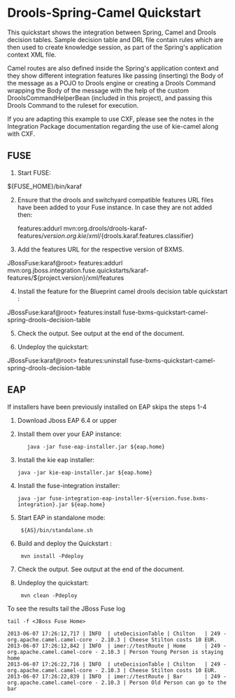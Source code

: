 Drools-Spring-Camel Quickstart
==============================
This quickstart shows the integration between Spring, Camel and Drools decision tables. Sample decision table and DRL
file contain rules which are then used to create knowledge session, as part of the Spring's application context XML file. 

Camel routes are also defined inside the Spring's application context and they show different integration features like
passing (inserting) the Body of the message as a POJO to Drools engine or creating a Drools Command wrapping the Body
of the message with the help of the custom DroolsCommandHelperBean (included in this project), and passing this Drools
Command to the ruleset for execution.

If you are adapting this example to use CXF, please see the notes in the Integration Package documentation regarding the use of kie-camel along with CXF.


FUSE
----------
1. Start FUSE:

${FUSE_HOME}/bin/karaf


2. Ensure that the drools and switchyard compatible features URL files have been added to your Fuse instance. 
   In case they are not added then:

    features:addurl mvn:org.drools/drools-karaf-features/${version.org.kie}/xml/${drools.karaf.features.classifier}


3. Add the features URL for the respective version of BXMS.

JBossFuse:karaf@root> features:addurl mvn:org.jboss.integration.fuse.quickstarts/karaf-features/${project.version}/xml/features


4. Install the feature for the Blueprint camel drools decision table quickstart :

JBossFuse:karaf@root> features:install fuse-bxms-quickstart-camel-spring-drools-decision-table

5. Check the output. See output at the end of the document.

6. Undeploy the quickstart:

JBossFuse:karaf@root> features:uninstall fuse-bxms-quickstart-camel-spring-drools-decision-table



EAP
----------
If installers have been previously installed on EAP skips the steps 1-4

1.  Download Jboss EAP 6.4 or upper


2.  Install them over your EAP instance:

           java -jar fuse-eap-installer.jar ${eap.home}

3.  Install the kie eap installer:

        java -jar kie-eap-installer.jar ${eap.home}

4.  Install the fuse-integration installer:

        java -jar fuse-integration-eap-installer-${version.fuse.bxms-integration}.jar ${eap.home}

5. Start EAP in standalone mode:

        ${AS}/bin/standalone.sh

6. Build and deploy the Quickstart : 

        mvn install -Pdeploy

7. Check the output. See output at the end of the document.

8. Undeploy the quickstart:

        mvn clean -Pdeploy
 


To see the results tail the JBoss Fuse log

    tail -f <JBoss Fuse Home> 
    
    2013-06-07 17:26:12,717 | INFO  | uteDecisionTable | Chilton   | 249 - org.apache.camel.camel-core - 2.10.3 | Cheese Stilton costs 10 EUR.
    2013-06-07 17:26:12,842 | INFO  | imer://testRoute | Home      | 249 - org.apache.camel.camel-core - 2.10.3 | Person Young Person is staying home
    2013-06-07 17:26:22,716 | INFO  | uteDecisionTable | Chilton   | 249 - org.apache.camel.camel-core - 2.10.3 | Cheese Stilton costs 10 EUR.
    2013-06-07 17:26:22,839 | INFO  | imer://testRoute | Bar       | 249 - org.apache.camel.camel-core - 2.10.3 | Person Old Person can go to the bar
